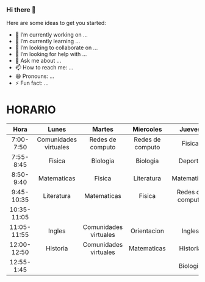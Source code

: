 ### Hi there 👋



Here are some ideas to get you started:

- 🔭 I’m currently working on ...
- 🌱 I’m currently learning ...
- 👯 I’m looking to collaborate on ...
- 🤔 I’m looking for help with ...
- 💬 Ask me about ...
- 📫 How to reach me: ...
- 😄 Pronouns: ...
- ⚡ Fun fact: ...



# HORARIO


|     Hora    |         Lunes         |         Martes        |     Miercoles    |      Jueves      |      Viernes     |
|:-----------:|:---------------------:|:---------------------:|:----------------:|:----------------:|:----------------:|
|  7:00-7:50  | Comunidades virtuales |    Redes de computo   | Redes de computo |      Fisica      | Redes de computo |
|  7:55-8:45  |         Fisica        |        Biologia       |     Biologia     |      Deporte     |     Biologia     |
|  8:50-9:40  |      Matematicas      |         Fisica        |    Literatura    |    Matematicas   |    Matematicas   |
|  9:45-10:35 |       Literatura      |      Matematicas      |      Fisica      | Redes de computo |      Fisica      |
| 10:35-11:05 |                       |                       |                  |                  |                  |
| 11:05-11:55 |         Ingles        | Comunidades virtuales |    Orientacion   |      Ingles      |     Historia     |
| 12:00-12:50 |        Historia       | Comunidades virtuales |    Matematicas   |     Historia     |    Literatura    |
|  12:55-1:45 |                       |                       |                  |     Biologia     |      Ingles      |
